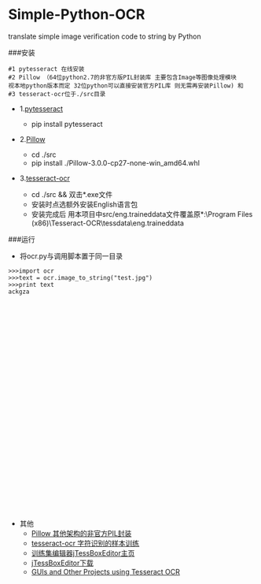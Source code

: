 # Simple-Python-OCR
translate simple image verification code to string by Python

###安装
```
#1 pytesseract 在线安装
#2 Pillow （64位python2.7的非官方版PIL封装库 主要包含Image等图像处理模块 
视本地python版本而定 32位python可以直接安装官方PIL库 则无需再安装Pillow) 和
#3 tesseract-ocr位于./src目录
```
- 1.[pytesseract](https://github.com/madmaze/pytesseract)
    - pip install pytesseract
        
- 2.[Pillow](http://www.lfd.uci.edu/~gohlke/pythonlibs/)
    - cd ./src
    - pip install ./Pillow-3.0.0-cp27-none-win_amd64.whl
        
- 3.[tesseract-ocr](https://code.google.com/p/tesseract-ocr/)
    - cd ./src && 双击*.exe文件
    - 安装时点选额外安装English语言包
    - 安装完成后 用本项目中src/eng.traineddata文件覆盖原*:\Program Files (x86)\Tesseract-OCR\tessdata\eng.traineddata
         

###运行
- 将ocr.py与调用脚本置于同一目录

```   
>>>import ocr
>>>text = ocr.image_to_string("test.jpg")
>>>print text
ackgza
```



  <br>
   <br>
   <br>
   <br>
   <br>
   <br>
   <br>
   <br>
   <br>
   <br>
   <br>
   <br>
   <br>
   <br>
   <br>
   <br>
   <br>
   <br>
   <br>
   <br>
   <br>
   <br>
   <br>
   <br>
   <br>

 

 
 

 
 

 

 

 
 

 
 
 

 
- 其他
    - [Pillow 其他架构的非官方PIL封装](http://www.itnose.net/detail/6190636.html)
    - [tesseract-ocr 字符识别的样本训练](http://blog.csdn.net/yasi_xi/article/details/8763385)
    - [训练集编辑器jTessBoxEditor主页](http://vietocr.sourceforge.net/training.html)
    - [jTessBoxEditor下载](http://sourceforge.net/projects/vietocr/files/jTessBoxEditor/)
    - [GUIs and Other Projects using Tesseract OCR](https://github.com/tesseract-ocr/tesseract/wiki/3rdParty#gui)
